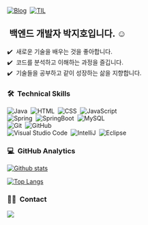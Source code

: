 [![Blog](https://img.shields.io/badge/Blog-crupy.tistory.com-green.svg)](https://crupy.tistory.com)&nbsp; 
[![TIL](https://img.shields.io/badge/TIL-Today_I_Learned-green.svg)](https://github.com/crupy/TIL)&nbsp;

## &nbsp;백엔드 개발자 박지호입니다. ☺️

✔️ &nbsp;새로운 기술을 배우는 것을 좋아합니다.\
✔️ &nbsp;코드를 분석하고 이해하는 과정을 즐깁니다.\
✔️ &nbsp;기술들을 공부하고 같이 성장하는 삶을 지향합니다.


### 🛠 &nbsp;Technical Skills
![Java](https://img.shields.io/badge/-Java-05122A?style=flat&logo=openJDK)&nbsp;
![HTML](https://img.shields.io/badge/-HTML-05122A?style=flat&logo=HTML5)&nbsp;
![CSS](https://img.shields.io/badge/-CSS-05122A?style=flat&logo=CSS3&logoColor=1572B6)&nbsp;
![JavaScript](https://img.shields.io/badge/-JavaScript-05122A?style=flat&logo=javascript)&nbsp;\
![Spring](https://img.shields.io/badge/-Spring-05122A?style=flat&logo=spring)&nbsp;
![SpringBoot](https://img.shields.io/badge/-SpringBoot-05122A?style=flat&logo=springboot)&nbsp;
![MySQL](https://img.shields.io/badge/-MySQL-05122A?style=flat&logo=mysql)&nbsp;\
![Git](https://img.shields.io/badge/-Git-05122A?style=flat&logo=git)&nbsp;
![GitHub](https://img.shields.io/badge/-GitHub-05122A?style=flat&logo=github)&nbsp;\
![Visual Studio Code](https://img.shields.io/badge/-Visual%20Studio%20Code-05122A?style=flat&logo=visual-studio-code&logoColor=007ACC)&nbsp;
![IntelliJ](https://img.shields.io/badge/-Intelli%20J-05122A?style=flat&logo=intellij-idea)&nbsp;
![Eclipse](https://img.shields.io/badge/-Eclipse-05122A?style=flat&logo=eclipse)&nbsp;
<br/>


### 💻 &nbsp;GitHub Analytics

[![Github stats](https://github-readme-stats-git-masterrstaa-rickstaa.vercel.app/api?username=crupy&show_icons=true)](https://github.com/crupy/github-readme-stats)

[![Top Langs](https://github-readme-stats-git-masterrstaa-rickstaa.vercel.app/api/top-langs/?username=crupy)](https://github.com/crupy/github-readme-stats)


### 🤝🏻 &nbsp;Contact
<a href="mailto:devcrupy@gmail.com"><img src="https://img.shields.io/badge/-devcrupy@gmail.com-D14836?style=flat&logo=Gmail&logoColor=white"/></a>
